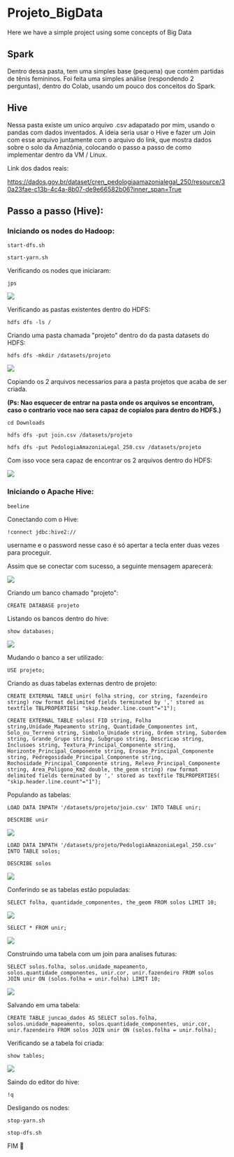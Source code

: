 # Projeto_BigData
Here we have a simple project using some concepts of Big Data

## Spark

Dentro dessa pasta, tem uma simples base (pequena) que contém partidas de tênis femininos. 
Foi feita uma simples análise (respondendo 2 perguntas), dentro do Colab, usando um pouco
dos conceitos do Spark.

## Hive

Nessa pasta existe um unico arquivo .csv adapatado por mim, usando o pandas com dados inventados. 
A ideia seria usar o Hive e fazer um Join com esse arquivo juntamente com o arquivo do link, que mostra dados
sobre o solo da Amazônia, colocando o passo a passo de como implementar dentro da VM / Linux.  

Link dos dados reais:
 
https://dados.gov.br/dataset/cren_pedologiaamazonialegal_250/resource/30a23fae-c13b-4c4a-8b07-de9e66582b06?inner_span=True


## Passo a passo (Hive):

### Iniciando os nodes do Hadoop:

`start-dfs.sh`

`start-yarn.sh`


Verificando os nodes que iniciaram:

`jps`

![](https://github.com/RodrigoFranciozi/projeto_BigData/blob/main/Hive/imgs/nodes.png)


Verificando as pastas existentes dentro do HDFS:

`hdfs dfs -ls /`


Criando uma pasta chamada "projeto" dentro do da pasta datasets do HDFS:

`hdfs dfs -mkdir /datasets/projeto`

![](https://github.com/RodrigoFranciozi/projeto_BigData/blob/main/Hive/imgs/criacao_pasta_projeto.png)


Copiando os 2 arquivos necessarios para a pasta projetos que acaba de ser criada. 

**(Ps: Nao esquecer de entrar na pasta onde os arquivos se encontram, caso o contrario voce nao sera capaz de copialos para dentro do HDFS.)**

`cd Downloads`

`hdfs dfs -put join.csv /datasets/projeto`

`hdfs dfs -put PedologiaAmazoniaLegal_250.csv /datasets/projeto`


Com isso voce sera capaz de encontrar os 2 arquivos dentro do HDFS:

![](https://github.com/RodrigoFranciozi/projeto_BigData/blob/main/Hive/imgs/encontrar_arquivo_hdfs.png)


### Iniciando o Apache Hive:

`beeline`


Conectando com o Hive:

`!connect jdbc:hive2://`

username e o password nesse caso é só apertar a tecla enter duas vezes para proceguir. 

Assim que se conectar com sucesso, a seguinte mensagem aparecerá:

![](https://github.com/RodrigoFranciozi/projeto_BigData/blob/main/Hive/imgs/sucesso_conexao.png)


Criando um banco chamado "projeto":

`CREATE DATABASE projeto`


Listando os bancos dentro do hive:

`show databases;`

![](https://github.com/RodrigoFranciozi/projeto_BigData/blob/main/Hive/imgs/mostrando_databases.png)


Mudando o banco a ser utilizado:

`USE projeto;`


Criando as duas tabelas externas dentro de projeto:

`CREATE EXTERNAL TABLE unir( folha string, cor string, fazendeiro string) row format delimited fields terminated by ',' stored as textfile TBLPROPERTIES( "skip.header.line.count"="1");`

`CREATE EXTERNAL TABLE solos( FID string, Folha string,Unidade_Mapeamento string, Quantidade_Componentes int, Solo_ou_Terreno string, Simbolo_Unidade string, Ordem string, Subordem string, Grande_Grupo string, Subgrupo string, Descricao string, Inclusoes string, Textura_Principal_Componente string, Horizonte_Principal_Componente string, Erosao_Principal_Componente string, Pedregosidade_Principal_Componente string, Rochosidade_Principal_Componente string, Relevo_Principal_Componente string, Area_Poligono_Km2 double, the_geom string) row format delimited fields terminated by ',' stored as textfile TBLPROPERTIES( "skip.header.line.count"="1");`


Populando as tabelas:

`LOAD DATA INPATH '/datasets/projeto/join.csv' INTO TABLE unir;`

`DESCRIBE unir`

![](https://github.com/RodrigoFranciozi/projeto_BigData/blob/main/Hive/imgs/descrevendo_unir.png)

`LOAD DATA INPATH '/datasets/projeto/PedologiaAmazoniaLegal_250.csv' INTO TABLE solos;`

`DESCRIBE solos`

![](https://github.com/RodrigoFranciozi/projeto_BigData/blob/main/Hive/imgs/descrevendo_solos.png)


Conferindo se as tabelas estão populadas:

`SELECT folha, quantidade_componentes, the_geom FROM solos LIMIT 10;`

![](https://github.com/RodrigoFranciozi/projeto_BigData/blob/main/Hive/imgs/select_solos_teste.png)

`SELECT * FROM unir;`

![](https://github.com/RodrigoFranciozi/projeto_BigData/blob/main/Hive/imgs/select_unir_teste.png)


Construindo uma tabela com um join para analises futuras:

`SELECT solos.folha, solos.unidade_mapeamento, solos.quantidade_componentes, unir.cor, unir.fazendeiro FROM solos JOIN unir ON (solos.folha = unir.folha) LIMIT 10;`

![](https://github.com/RodrigoFranciozi/projeto_BigData/blob/main/Hive/imgs/construindo_join.png)


Salvando em uma tabela:

`CREATE TABLE juncao_dados AS SELECT solos.folha, solos.unidade_mapeamento, solos.quantidade_componentes, unir.cor, unir.fazendeiro FROM solos JOIN unir ON (solos.folha = unir.folha);`


Verificando se a tabela foi criada:

`show tables;`

![](https://github.com/RodrigoFranciozi/projeto_BigData/blob/main/Hive/imgs/verificando_join_criado.png)


Saindo do editor do hive:

`!q`


Desligando os nodes:

`stop-yarn.sh`

`stop-dfs.sh`


FIM 🙂
